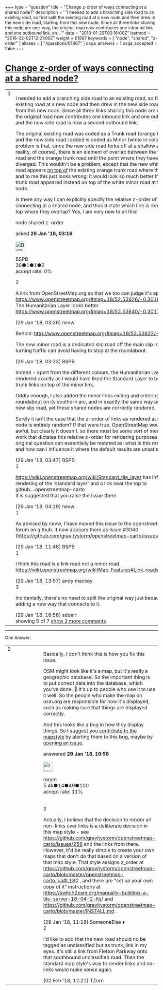+++
type = "question"
title = "Change z-order of ways connecting at a shared node?"
description = '''I needed to add a branching side road to an existing road, so first split the existing road at a new node and then drew in the new side road, starting from this new node. Since all three links sharing this node are one-way, the original road now contributes one inbound link and one outbound link, an...'''
date = "2018-01-29T03:16:00Z"
lastmod = "2018-02-02T12:21:00Z"
weight = 61867
keywords = [ "node", "shared", "z-order" ]
aliases = [ "/questions/61867" ]
osqa_answers = 1
osqa_accepted = false
+++

<div class="headNormal">

# [Change z-order of ways connecting at a shared node?](/questions/61867/change-z-order-of-ways-connecting-at-a-shared-node)

</div>

<div id="main-body">

<div id="askform">

<table id="question-table" style="width:100%;">
<colgroup>
<col style="width: 50%" />
<col style="width: 50%" />
</colgroup>
<tbody>
<tr>
<td style="width: 30px; vertical-align: top"><div class="vote-buttons">
<span id="post-61867-upvote" class="ajax-command post-vote up" rel="nofollow" title="I like this post (click again to cancel)"> </span>
<div id="post-61867-score" class="post-score" title="current number of votes">
1
</div>
<span id="post-61867-downvote" class="ajax-command post-vote down" rel="nofollow" title="I dont like this post (click again to cancel)"> </span> <span id="favorite-mark" class="ajax-command favorite-mark" rel="nofollow" title="mark/unmark this question as favorite (click again to cancel)"> </span>
<div id="favorite-count" class="favorite-count">
&#10;</div>
</div></td>
<td><div id="item-right">
<div class="question-body">
<p>I needed to add a branching side road to an existing road, so first split the existing road at a new node and then drew in the new side road, starting from this new node. Since all three links sharing this node are one-way, the original road now contributes one inbound link and one outbound link, and the new side road is now a second outbound link.</p>
<p>The original existing road was coded as a Trunk road (orange in colour), and the new side road I added is coded as Minor (white in colour). The problem is that, since the new side road forks off at a shallow angle (as in reality, of course), there is an element of overlap between the white side road and the orange trunk road until the point where they have fully diverged. This wouldn't be a problem, except that the new white minor road appears <u>on top of</u> the existing orange trunk road where they overlap, and to me this just looks wrong; it would look so much better if the orange trunk road appeared instead on top of the white minor road at the shared node.</p>
<p>Is there any way I can explicitly specify the relative z-order of lines connecting at a shared node, and thus dictate which line is rendered on top where they overlap? Yes, I am very new to all this!</p>
</div>
<div id="question-tags" class="tags-container tags">
<span class="post-tag tag-link-node" rel="tag" title="see questions tagged &#39;node&#39;">node</span> <span class="post-tag tag-link-shared" rel="tag" title="see questions tagged &#39;shared&#39;">shared</span> <span class="post-tag tag-link-z-order" rel="tag" title="see questions tagged &#39;z-order&#39;">z-order</span>
</div>
<div id="question-controls" class="post-controls">
&#10;</div>
<div class="post-update-info-container">
<div class="post-update-info post-update-info-user">
<p>asked <strong>29 Jan '18, 03:16</strong></p>
<img src="https://secure.gravatar.com/avatar/a24473dbf1196ca1d09805ca4522f042?s=32&amp;d=identicon&amp;r=g" class="gravatar" width="32" height="32" alt="BSPB&#39;s gravatar image" />
<p><span>BSPB</span><br />
<span class="score" title="36 reputation points">36</span><span title="1 badges"><span class="badge1">●</span><span class="badgecount">1</span></span><span title="1 badges"><span class="silver">●</span><span class="badgecount">1</span></span><span title="2 badges"><span class="bronze">●</span><span class="badgecount">2</span></span><br />
<span class="accept_rate" title="Rate of the user&#39;s accepted answers">accept rate:</span> <span title="BSPB has no accepted answers">0%</span></p>
</div>
</div>
<div id="comments-container-61867" class="comments-container">
<span id="61868"></span>
<div id="comment-61868" class="comment">
<div id="post-61868-score" class="comment-score">
2
</div>
<div class="comment-text">
<p>A link from OpenStreetMap.org so that we too can judge it's appearance.<br />
<a href="https://www.openstreetmap.org/#map=18/52.53626/-0.30183">https://www.openstreetmap.org/#map=18/52.53626/-0.30183</a><br />
The Humanitarian Layer looks better<br />
<a href="https://www.openstreetmap.org/#map=18/52.53640/-0.30174&amp;layers=H">https://www.openstreetmap.org/#map=18/52.53640/-0.30174&amp;layers=H</a></p>
</div>
<div id="comment-61868-info" class="comment-info">
<span class="comment-age">(29 Jan '18, 03:26)</span> <span class="comment-user userinfo">nevw</span>
</div>
</div>
<span id="61869"></span>
<div id="comment-61869" class="comment not_top_scorer">
<div id="post-61869-score" class="comment-score">
&#10;</div>
<div class="comment-text">
<p>Behold: <a href="http://www.openstreetmap.org/#map=19/52.53622/-0.30157">http://www.openstreetmap.org/#map=19/52.53622/-0.30157</a></p>
<p>The new minor road is a dedicated slip road off the main slip road, so left-turning traffic can avoid having to stop at the roundabout.</p>
</div>
<div id="comment-61869-info" class="comment-info">
<span class="comment-age">(29 Jan '18, 03:33)</span> <span class="comment-user userinfo">BSPB</span>
</div>
</div>
<span id="61870"></span>
<div id="comment-61870" class="comment not_top_scorer">
<div id="post-61870-score" class="comment-score">
&#10;</div>
<div class="comment-text">
<p>Indeed - apart from the different colours, the Humanitarian Layer is rendered exactly as I would have liked the Standard Layer to be, with the trunk links on top of the minor link.</p>
<p>Oddly enough, I also added the minor links exiting and entering the main roundabout on its southern arc, and in exactly the same way as I added the new slip road, yet these shared nodes are correctly rendered.</p>
<p>Surely it isn't the case that the z-order of links as rendered at a shared node is entirely random? If that were true, OpenStreetMap would look awful, but clearly it doesn't, so there must be some sort of mechanism at work that dictates this relative z-order for rendering purposes. So my original question can essentially be restated as: what is this mechanism, and how can I influence it where the default results are unsatisfactory?</p>
</div>
<div id="comment-61870-info" class="comment-info">
<span class="comment-age">(29 Jan '18, 03:47)</span> <span class="comment-user userinfo">BSPB</span>
</div>
</div>
<span id="61871"></span>
<div id="comment-61871" class="comment">
<div id="post-61871-score" class="comment-score">
1
</div>
<div class="comment-text">
<p><a href="https://wiki.openstreetmap.org/wiki/Standard_tile_layer">https://wiki.openstreetmap.org/wiki/Standard_tile_layer</a> has info on the rendering of the 'standard layer' and a link near the top to github....openstreetmap-carto<br />
It is suggested that you raise the issue there.</p>
</div>
<div id="comment-61871-info" class="comment-info">
<span class="comment-age">(29 Jan '18, 04:19)</span> <span class="comment-user userinfo">nevw</span>
</div>
</div>
<span id="61880"></span>
<div id="comment-61880" class="comment">
<div id="post-61880-score" class="comment-score">
1
</div>
<div class="comment-text">
<p>As advised by nevw, I have moved this issue to the openstreetmap-carto forum on github. It now appears there as Issue #3040 (<a href="https://github.com/gravitystorm/openstreetmap-carto/issues/3040).">https://github.com/gravitystorm/openstreetmap-carto/issues/3040).</a></p>
</div>
<div id="comment-61880-info" class="comment-info">
<span class="comment-age">(29 Jan '18, 11:48)</span> <span class="comment-user userinfo">BSPB</span>
</div>
</div>
<span id="61882"></span>
<div id="comment-61882" class="comment">
<div id="post-61882-score" class="comment-score">
1
</div>
<div class="comment-text">
<p>I think this road is a link road not a minor road. <a href="https://wiki.openstreetmap.org/wiki/Map_Features#Link_roads">https://wiki.openstreetmap.org/wiki/Map_Features#Link_roads</a></p>
</div>
<div id="comment-61882-info" class="comment-info">
<span class="comment-age">(29 Jan '18, 13:57)</span> <span class="comment-user userinfo">andy mackey</span>
</div>
</div>
<span id="61888"></span>
<div id="comment-61888" class="comment">
<div id="post-61888-score" class="comment-score">
3
</div>
<div class="comment-text">
<p>Incidentally, there's no need to split the original way just because you're adding a new way that connects to it.</p>
</div>
<div id="comment-61888-info" class="comment-info">
<span class="comment-age">(29 Jan '18, 16:58)</span> <span class="comment-user userinfo">sdoerr</span>
</div>
</div>
</div>
<div id="comment-tools-61867" class="comment-tools">
<span class="comments-showing"> showing 5 of 7 </span> <a href="#" class="show-all-comments-link">show 2 more comments</a>
</div>
<div class="clear">
&#10;</div>
<div id="comment-61867-form-container" class="comment-form-container">
&#10;</div>
<div class="clear">
&#10;</div>
</div></td>
</tr>
</tbody>
</table>

------------------------------------------------------------------------

<div class="tabBar">

<span id="sort-top"></span>

<div class="headQuestions">

One Answer:

</div>

</div>

<span id="61878"></span>

<div id="answer-container-61878" class="answer">

<table style="width:100%;">
<colgroup>
<col style="width: 50%" />
<col style="width: 50%" />
</colgroup>
<tbody>
<tr>
<td style="width: 30px; vertical-align: top"><div class="vote-buttons">
<span id="post-61878-upvote" class="ajax-command post-vote up" rel="nofollow" title="I like this post (click again to cancel)"> </span>
<div id="post-61878-score" class="post-score" title="current number of votes">
2
</div>
<span id="post-61878-downvote" class="ajax-command post-vote down" rel="nofollow" title="I dont like this post (click again to cancel)"> </span>
</div></td>
<td><div class="item-right">
<div class="answer-body">
<p>Basically, I don't think this is how you fix this issue.</p>
<p>OSM might look like it's a map, but it's really a geographic database. So the important thing is to put correct data into the database, which you've done. 🙂 It's up to people who use it to use it well. So the people who make the map on osm.org are responsible for how it's displayed, such as making sure that things are displayed correctly.</p>
<p>And this looks like a bug in how they display things. So I suggest you <a href="https://github.com/gravitystorm/openstreetmap-carto/blob/master/CONTRIBUTING.md">contribute to the mapstyle</a> by alerting them to this bug, maybe by <a href="https://github.com/gravitystorm/openstreetmap-carto/issues/new">opening an issue</a>.</p>
</div>
<div class="answer-controls post-controls">
&#10;</div>
<div class="post-update-info-container">
<div class="post-update-info post-update-info-user">
<p>answered <strong>29 Jan '18, 10:58</strong></p>
<img src="https://secure.gravatar.com/avatar/16e12e337f6edc3750681492656097ed?s=32&amp;d=identicon&amp;r=g" class="gravatar" width="32" height="32" alt="rorym&#39;s gravatar image" />
<p><span>rorym</span><br />
<span class="score" title="5358 reputation points"><span>5.4k</span></span><span title="14 badges"><span class="badge1">●</span><span class="badgecount">14</span></span><span title="49 badges"><span class="silver">●</span><span class="badgecount">49</span></span><span title="100 badges"><span class="bronze">●</span><span class="badgecount">100</span></span><br />
<span class="accept_rate" title="Rate of the user&#39;s accepted answers">accept rate:</span> <span title="rorym has 18 accepted answers">11%</span> </br></br></p>
</div>
</div>
<div id="comments-container-61878" class="comments-container">
<span id="61879"></span>
<div id="comment-61879" class="comment">
<div id="post-61879-score" class="comment-score">
3
</div>
<div class="comment-text">
<p>Actually, I believe that the decision to render all non-links over links is a deliberate decision in this map style - see <a href="https://github.com/gravitystorm/openstreetmap-carto/issues/266">https://github.com/gravitystorm/openstreetmap-carto/issues/266</a> and the links from there. However, it'd be really simple to create your own maps that don't do that based on a version of that map style. That style assigns z_order at <a href="https://github.com/gravitystorm/openstreetmap-carto/blob/master/openstreetmap-carto.lua#L180">https://github.com/gravitystorm/openstreetmap-carto/blob/master/openstreetmap-carto.lua#L180</a> , and there are "set up your own copy of it" instructions at <a href="https://switch2osm.org/manually-building-a-tile-server-16-04-2-lts/">https://switch2osm.org/manually-building-a-tile-server-16-04-2-lts/</a> and <a href="https://github.com/gravitystorm/openstreetmap-carto/blob/master/INSTALL.md">https://github.com/gravitystorm/openstreetmap-carto/blob/master/INSTALL.md</a> .</p>
</div>
<div id="comment-61879-info" class="comment-info">
<span class="comment-age">(29 Jan '18, 11:18)</span> <span class="comment-user userinfo">SomeoneElse ♦</span>
</div>
</div>
<span id="61930"></span>
<div id="comment-61930" class="comment">
<div id="post-61930-score" class="comment-score">
2
</div>
<div class="comment-text">
<p>I'd like to add that the new road should no be tagged as unclassified but as trunk_link in my eyes. It's still a link from Fletton Parkway onto that southbound unclassified road. Then the standard map style's way to render links and no-links would make sense again.</p>
</div>
<div id="comment-61930-info" class="comment-info">
<span class="comment-age">(02 Feb '18, 12:21)</span> <span class="comment-user userinfo">TZorn</span>
</div>
</div>
</div>
<div id="comment-tools-61878" class="comment-tools">
&#10;</div>
<div class="clear">
&#10;</div>
<div id="comment-61878-form-container" class="comment-form-container">
&#10;</div>
<div class="clear">
&#10;</div>
</div></td>
</tr>
</tbody>
</table>

</div>

<div class="paginator-container-left">

</div>

</div>

</div>

